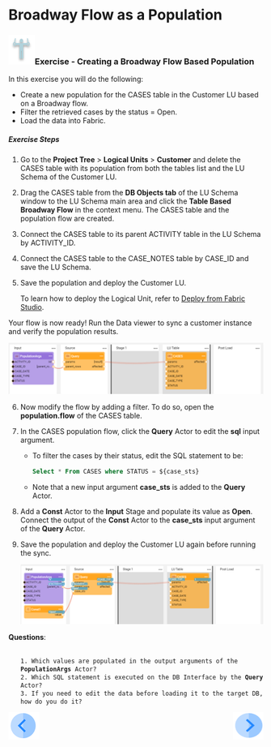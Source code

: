 # Broadway Flow as a Population

### ![](/academy/images/Exercise.png)Exercise - Creating a Broadway Flow Based Population

In this exercise you will do the following:

* Create a new population for the CASES table in the Customer LU based on a Broadway flow.
* Filter the retrieved cases by the status = Open.
* Load the data into Fabric.



##### Exercise Steps 

1. Go to the **Project Tree** > **Logical Units** > **Customer** and delete the CASES table with its population from both the tables list and the LU Schema of the Customer LU.

2. Drag the CASES table from the **DB Objects tab** of the LU Schema window to the LU Schema main area and click the **Table Based Broadway Flow** in the context menu. The CASES table and the population flow are created.

3. Connect the CASES  table to its parent ACTIVITY table in the LU Schema by ACTIVITY_ID.

4. Connect the CASES  table to the CASE_NOTES table by CASE_ID and save the LU Schema.

5. Save the population and deploy the Customer LU.

   To learn how to deploy the Logical Unit, refer to [Deploy from Fabric Studio](/articles/16_deploy_fabric/02_deploy_from_Fabric_Studio.md).

   

Your flow is now ready! Run the Data viewer to sync a customer instance and verify the population results.

   ![cases population](images/12_cases_table_population_1.PNG)

6. Now modify the flow by adding a filter. To do so, open the **population.flow** of the CASES table. 

7. In the CASES population flow, click the **Query** Actor to edit the **sql** input argument. 

   * To filter the cases by their status, edit the SQL statement to be:

     ~~~sql
     Select * From CASES where STATUS = ${case_sts}
     ~~~

   * Note that a new input argument **case_sts** is added to the **Query** Actor.

8. Add a **Const** Actor to the **Input** Stage and populate its value as **Open**. Connect the output of the  **Const** Actor to the **case_sts** input argument of the **Query** Actor.

9. Save the population and deploy the Customer LU again before running the sync.

   ![cases population](images/12_cases_table_population_2.PNG)



**Questions**:

<ul>
<pre><code>
1. Which values are populated in the output arguments of the <strong>PopulationArgs</strong> Actor?
2. Which SQL statement is executed on the DB Interface by the <strong>Query</strong> Actor?
3. If you need to edit the data before loading it to the target DB, how do you do it?
</code></pre>
</ul>


[![Previous](/articles/images/Previous.png)](11_integration_with_fabric_studio.md)[<img align="right" width="60" height="54" src="/articles/images/Next.png">](12a_broadway_as_a_population_exercise_solution.md)

